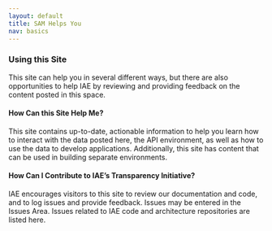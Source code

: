 ```yaml
---
layout: default
title: SAM Helps You
nav: basics
---
```

### Using this Site
This site can help you in several different ways, but there are also opportunities to help IAE by reviewing and providing feedback on the content posted in this space. 

#### How Can this Site Help Me?
This site contains up-to-date, actionable information to help you learn how to interact with the data posted here, the API environment, as well as how to use the data to develop applications. Additionally, this site has content that can be used in building separate environments.

#### How Can I Contribute to IAE’s Transparency Initiative?
IAE encourages visitors to this site to review our documentation and code, and to log issues and provide feedback. Issues may be entered in the Issues Area. Issues related to IAE code and architecture repositories are listed here. 

